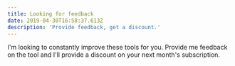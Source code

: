 ```yaml
---
title: Looking for feedback
date: 2019-04-30T16:58:37.613Z
description: 'Provide feedback, get a discount.'
---
```

I'm looking to constantly improve these tools for you.  Provide me feedback on the tool and I'll provide a discount on your next month's subscription.
